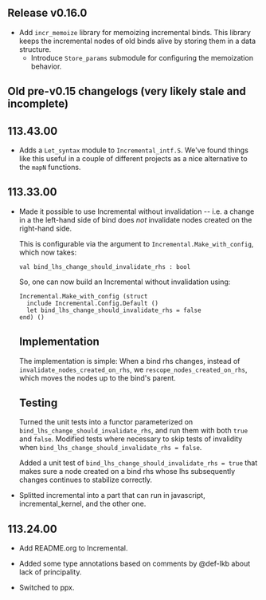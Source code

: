 ## Release v0.16.0

- Add `incr_memoize` library for memoizing incremental binds. This library keeps the
  incremental nodes of old binds alive by storing them in a data structure.
  * Introduce `Store_params` submodule for configuring the memoization behavior.

## Old pre-v0.15 changelogs (very likely stale and incomplete)

## 113.43.00

- Adds a `Let_syntax` module to `Incremental_intf.S`. We've found things like this
  useful in a couple of different projects as a nice alternative to the `mapN`
  functions.

## 113.33.00

- Made it possible to use Incremental without invalidation -- i.e. a
  change in a the left-hand side of bind does *not* invalidate nodes
  created on the right-hand side.

  This is configurable via the argument to
  `Incremental.Make_with_config`, which now takes:

      val bind_lhs_change_should_invalidate_rhs : bool

  So, one can now build an Incremental without invalidation using:

      Incremental.Make_with_config (struct
        include Incremental.Config.Default ()
        let bind_lhs_change_should_invalidate_rhs = false
      end) ()

  Implementation
  --------------
  The implementation is simple:
    When a bind rhs changes, instead of `invalidate_nodes_created_on_rhs`,
    we `rescope_nodes_created_on_rhs`, which moves the nodes up to
    the bind's parent.

  Testing
  -------
  Turned the unit tests into a functor parameterized on
  `bind_lhs_change_should_invalidate_rhs`, and run them with both `true`
  and `false`.  Modified tests where necessary to skip tests of
  invalidity when `bind_lhs_change_should_invalidate_rhs = false`.

  Added a unit test of `bind_lhs_change_should_invalidate_rhs = true`
  that makes sure a node created on a bind rhs whose lhs subsequently
  changes continues to stabilize correctly.

- Splitted incremental into a part that can run in javascript, incremental_kernel, and the
  other one.

## 113.24.00

- Add README.org to Incremental.

- Added some type annotations based on comments by @def-lkb about lack of
  principality.

- Switched to ppx.
